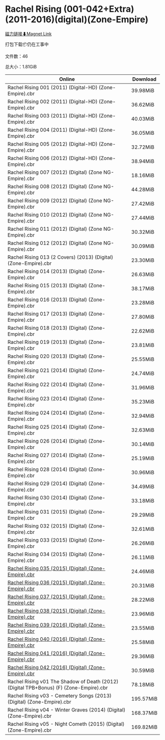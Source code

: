 # Rachel Rising (001-042+Extra)(2011-2016)(digital)(Zone-Empire)

[磁力链接⬇Magnet Link](magnet:?xt=urn:btih:92fd4d53f1199a4224ffb43ac02ccfdc29ba8fa5&dn=Rachel%20Rising%20%28001-042%2BExtra%29%282011-2016%29%28digital%29%28Zone-Empire%29)

打包下载📦仍在工事中

文件数：46

总大小：1.81GiB

Online | Download
--- | ---
Rachel Rising 001 (2011) (Digital-HD) (Zone-Empire).cbr | 39.98MiB
Rachel Rising 002 (2011) (Digital-HD) (Zone-Empire).cbr | 36.62MiB
Rachel Rising 003 (2011) (Digital-HD) (Zone-Empire).cbr | 40.03MiB
Rachel Rising 004 (2011) (Digital-HD) (Zone-Empire).cbr | 36.05MiB
Rachel Rising 005 (2012) (Digital-HD) (Zone-Empire).cbr | 32.72MiB
Rachel Rising 006 (2012) (Digital-HD) (Zone-Empire).cbr | 38.94MiB
Rachel Rising 007 (2012) (Digital) (Zone NG-Empire).cbr | 18.16MiB
Rachel Rising 008 (2012) (Digital) (Zone NG-Empire).cbr | 44.28MiB
Rachel Rising 009 (2012) (Digital) (Zone NG-Empire).cbr | 27.42MiB
Rachel Rising 010 (2012) (Digital) (Zone NG-Empire).cbr | 27.44MiB
Rachel Rising 011 (2012) (Digital) (Zone NG-Empire).cbr | 30.32MiB
Rachel Rising 012 (2012) (Digital) (Zone NG-Empire).cbr | 30.09MiB
Rachel Rising 013 (2 Covers) (2013) (Digital) (Zone-Empire).cbr | 23.30MiB
Rachel Rising 014 (2013) (Digital) (Zone-Empire).cbr | 26.63MiB
Rachel Rising 015 (2013) (Digital) (Zone-Empire).cbr | 38.17MiB
Rachel Rising 016 (2013) (Digital) (Zone-Empire).cbr | 23.28MiB
Rachel Rising 017 (2013) (Digital) (Zone-Empire).cbr | 27.80MiB
Rachel Rising 018 (2013) (Digital) (Zone-Empire).cbr | 22.62MiB
Rachel Rising 019 (2013) (Digital) (Zone-Empire).cbr | 23.81MiB
Rachel Rising 020 (2013) (Digital) (Zone-Empire).cbr | 25.55MiB
Rachel Rising 021 (2014) (Digital) (Zone-Empire).cbr | 24.74MiB
Rachel Rising 022 (2014) (Digital) (Zone-Empire).cbr | 31.96MiB
Rachel Rising 023 (2014) (Digital) (Zone-Empire).cbr | 35.23MiB
Rachel Rising 024 (2014) (Digital) (Zone-Empire).cbr | 32.94MiB
Rachel Rising 025 (2014) (Digital) (Zone-Empire).cbr | 32.63MiB
Rachel Rising 026 (2014) (Digital) (Zone-Empire).cbr | 30.14MiB
Rachel Rising 027 (2014) (Digital) (Zone-Empire).cbr | 25.19MiB
Rachel Rising 028 (2014) (Digital) (Zone-Empire).cbr | 30.96MiB
Rachel Rising 029 (2014) (Digital) (Zone-Empire).cbr | 34.49MiB
Rachel Rising 030 (2014) (Digital) (Zone-Empire).cbr | 33.18MiB
Rachel Rising 031 (2015) (Digital) (Zone-Empire).cbr | 29.29MiB
Rachel Rising 032 (2015) (Digital) (Zone-Empire).cbr | 32.61MiB
Rachel Rising 033 (2015) (Digital) (Zone-Empire).cbr | 26.26MiB
Rachel Rising 034 (2015) (Digital) (Zone-Empire).cbr | 26.11MiB
[Rachel Rising 035 (2015) (Digital) (Zone-Empire).cbr](https://github.com/alicewish/markdown/blob/master/comic/Rachel-Rising-035-2015-Digital-Zone-Empire-cbr.md) | 24.46MiB
[Rachel Rising 036 (2015) (Digital) (Zone-Empire).cbr](https://github.com/alicewish/markdown/blob/master/comic/Rachel-Rising-036-2015-Digital-Zone-Empire-cbr.md) | 20.31MiB
[Rachel Rising 037 (2015) (Digital) (Zone-Empire).cbr](https://github.com/alicewish/markdown/blob/master/comic/Rachel-Rising-037-2015-Digital-Zone-Empire-cbr.md) | 28.22MiB
[Rachel Rising 038 (2015) (Digital) (Zone-Empire).cbr](https://github.com/alicewish/markdown/blob/master/comic/Rachel-Rising-038-2015-Digital-Zone-Empire-cbr.md) | 23.96MiB
[Rachel Rising 039 (2016) (Digital) (Zone-Empire).cbr](https://github.com/alicewish/markdown/blob/master/comic/Rachel-Rising-039-2016-Digital-Zone-Empire-cbr.md) | 23.55MiB
[Rachel Rising 040 (2016) (Digital) (Zone-Empire).cbr](https://github.com/alicewish/markdown/blob/master/comic/Rachel-Rising-040-2016-Digital-Zone-Empire-cbr.md) | 25.58MiB
[Rachel Rising 041 (2016) (Digital) (Zone-Empire).cbr](https://github.com/alicewish/markdown/blob/master/comic/Rachel-Rising-041-2016-Digital-Zone-Empire-cbr.md) | 29.36MiB
[Rachel Rising 042 (2016) (Digital) (Zone-Empire).cbr](https://github.com/alicewish/markdown/blob/master/comic/Rachel-Rising-042-2016-Digital-Zone-Empire-cbr.md) | 30.59MiB
Rachel Rising v01 The Shadow of Death (2012) (Digital TPB+Bonus) (F) (Zone-Empire).cbr | 78.18MiB
Rachel Rising v03 - Cemetery Songs (2013) (Digital) (Zone-Empire).cbr | 195.57MiB
Rachel Rising v04 - Winter Graves (2014) (Digital) (Zone-Empire).cbr | 168.37MiB
Rachel Rising v05 - Night Cometh (2015) (Digital) (Zone-Empire).cbr | 169.82MiB